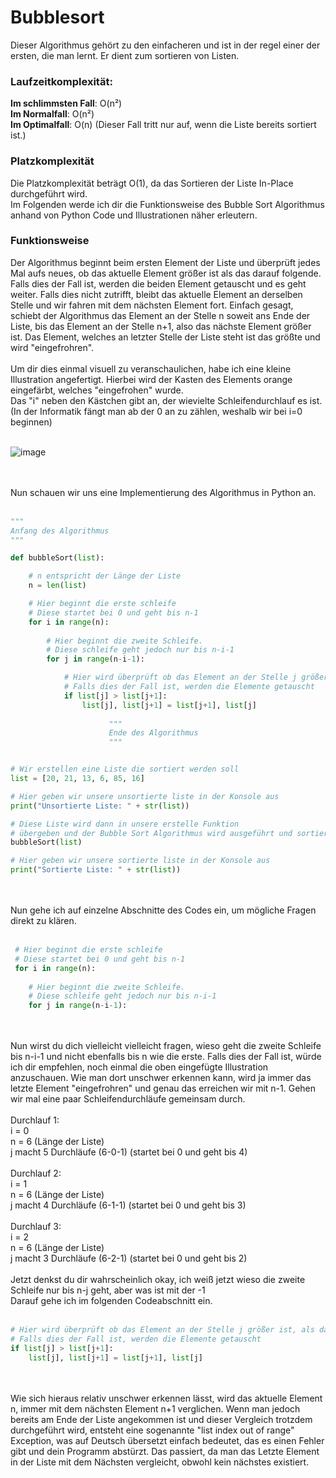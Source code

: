 # Bubblesort

Dieser Algorithmus gehört zu den einfacheren und ist in der regel einer der ersten, die man lernt.
Er dient zum sortieren von Listen.
<br>
### Laufzeitkomplexität:

**Im schlimmsten Fall**: O(n²)<br>
**Im Normalfall**: O(n²)<br>
**Im Optimalfall**: O(n) (Dieser Fall tritt nur auf, wenn die Liste bereits sortiert ist.)<br>

### Platzkomplexität
Die Platzkomplexität beträgt O(1), da das Sortieren der Liste In-Place durchgeführt wird.
<br>
Im Folgenden werde ich dir die Funktionsweise des Bubble Sort Algorithmus anhand von Python Code und Illustrationen näher erleutern.
<br>
### Funktionsweise
Der Algorithmus beginnt beim ersten Element der Liste und überprüft jedes Mal aufs neues, ob das aktuelle Element größer ist als das darauf folgende.
Falls dies der Fall ist, werden die beiden Element getauscht und es geht weiter.
Falls dies nicht zutrifft, bleibt das aktuelle Element an derselben Stelle und wir fahren mit dem nächsten Element fort.
Einfach gesagt, schiebt der Algorithmus das Element an der Stelle n soweit ans Ende der Liste, bis das Element an der Stelle n+1, also das nächste Element größer ist.
Das Element, welches an letzter Stelle der Liste steht ist das größte und wird "eingefrohren".
<br>
<br>
Um dir dies einmal visuell zu veranschaulichen, habe ich eine kleine Illustration angefertigt.
Hierbei wird der Kasten des Elements orange eingefärbt, welches "eingefrohen" wurde.<br>
Das "i" neben den Kästchen gibt an, der wievielte Schleifendurchlauf es ist.<br>
(In der Informatik fängt man ab der 0 an zu zählen, weshalb wir bei i=0 beginnen)
<br>
<br>

![image](https://user-images.githubusercontent.com/83044113/151702325-27d2b846-b6b1-402c-b3f1-e5266ed2684f.png)

<br>
<br>
Nun schauen wir uns eine Implementierung des Algorithmus in Python an.
<br>
<br>

```python
"""                
Anfang des Algorithmus
"""

def bubbleSort(list):

    # n entspricht der Länge der Liste
    n = len(list)

    # Hier beginnt die erste schleife
    # Diese startet bei 0 und geht bis n-1
    for i in range(n):
        
        # Hier beginnt die zweite Schleife.
        # Diese schleife geht jedoch nur bis n-i-1
        for j in range(n-i-1):

            # Hier wird überprüft ob das Element an der Stelle j größer ist, als das Element eins weiter vorne.
            # Falls dies der Fall ist, werden die Elemente getauscht
            if list[j] > list[j+1]:
                list[j], list[j+1] = list[j+1], list[j]
                
                      """                
                      Ende des Algorithmus
                      """


# Wir erstellen eine Liste die sortiert werden soll
list = [20, 21, 13, 6, 85, 16]

# Hier geben wir unsere unsortierte liste in der Konsole aus
print("Unsortierte Liste: " + str(list))

# Diese Liste wird dann in unsere erstelle Funktion 
# übergeben und der Bubble Sort Algorithmus wird ausgeführt und sortiert die Liste
bubbleSort(list)

# Hier geben wir unsere sortierte liste in der Konsole aus
print("Sortierte Liste: " + str(list))
```
<br>
<br>
Nun gehe ich auf einzelne Abschnitte des Codes ein, um mögliche Fragen direkt zu klären.
<br>
<br>

```python
 # Hier beginnt die erste schleife
 # Diese startet bei 0 und geht bis n-1
 for i in range(n):
        
    # Hier beginnt die zweite Schleife.
    # Diese schleife geht jedoch nur bis n-i-1
    for j in range(n-i-1):
```
<br>
<br>
Nun wirst du dich vielleicht vielleicht fragen, wieso geht die zweite Schleife bis n-i-1 und nicht ebenfalls bis n wie die erste.
Falls dies der Fall ist, würde ich dir empfehlen, noch einmal die oben eingefügte Illustration anzuschauen.
Wie man dort unschwer erkennen kann, wird ja immer das letzte Element "eingefrohren" und genau das erreichen wir mit n-1.
Gehen wir mal eine paar Schleifendurchläufe gemeinsam durch.
<br>
<br>
Durchlauf 1:<br> i = 0<br>
             n = 6 (Länge der Liste)<br>
             j macht 5 Durchläufe (6-0-1) (startet bei 0 und geht bis 4)
<br>
<br>             
Durchlauf 2:<br> i = 1<br>
             n = 6 (Länge der Liste)<br>
             j macht 4 Durchläufe (6-1-1) (startet bei 0 und geht bis 3)
<br>
<br>             
Durchlauf 3:<br> i = 2<br>
             n = 6 (Länge der Liste)<br>
             j macht 3 Durchläufe (6-2-1) (startet bei 0 und geht bis 2)
<br>
<br>
Jetzt denkst du dir wahrscheinlich okay, ich weiß jetzt wieso die zweite Schleife nur bis n-j geht, aber was ist mit der -1
<br>
Darauf gehe ich im folgenden Codeabschnitt ein.
<br>
<br>

```python
# Hier wird überprüft ob das Element an der Stelle j größer ist, als das Element eins weiter vorne.
# Falls dies der Fall ist, werden die Elemente getauscht
if list[j] > list[j+1]:
    list[j], list[j+1] = list[j+1], list[j]
```
<br>
<br>
Wie sich hieraus relativ unschwer erkennen lässt, wird das aktuelle Element n, immer mit dem nächsten Element n+1 verglichen.
Wenn man jedoch bereits am Ende der Liste angekommen ist und dieser Vergleich trotzdem durchgeführt wird, entsteht eine sogenannte "list index out of range" Exception, was auf Deutsch übersetzt einfach bedeutet, das es einen Fehler gibt und dein Programm abstürzt.
Das passiert, da man das Letzte Element in der Liste mit dem Nächsten vergleicht, obwohl kein nächstes existiert.
<br>
<br>
